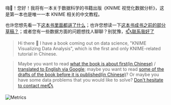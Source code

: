 嗨👋！您好！我将有一本关于数据科学的书籍出版《KNIME 视觉化数据分析》，这是第一本也是唯一一本 KNIME 相关的中文教程。

也许您想先看一下[这本书里面都讲了什么](https://www.havef.fun/book-intro/)；也许您想读一下[这本书成书之前的部分草稿？](https://www.havef.fun/docs/intro)；或者您有一些数据方面的问题想找人聊聊？别犹豫，[📫📞联系我好了](https://www.havef.fun/consulting/flows)

> Hi there 👋 I have a book coming out on data science, "KNIME Visualizing Data Analysis", which is the first and only KNIME-related tutorial in Chinese.

> Maybe you want to read [what the book is about first(in Chinese)](https://www.havef.fun/book-intro/) / [translated to English via Google](https://www-havef-fun.translate.goog/book-intro/?_x_tr_sl=zh-CN&_x_tr_tl=en&_x_tr_hl=en); maybe you want to read [some of the drafts of the book before it is published(in Chinese)](https://www.havef.fun/docs/intro)? Or maybe you have some data problems that you would like to solve? [Don't hesitate to contact me📫📞](http://localhost:3000/consulting/flows-en/)


<picture>
  <img src="https://gist.githubusercontent.com/HaveF/42365ee9c6c492a7b36bc31f7ec0240f/raw/github-metrics.svg" alt="Metrics">
</picture>


<!--
**HaveF/havef** is a ✨ _special_ ✨ repository because its `README.md` (this file) appears on your GitHub profile.

Here are some ideas to get you started:

- 🔭 I’m currently working on ...
- 🌱 I’m currently learning ...
- 👯 I’m looking to collaborate on ...
- 🤔 I’m looking for help with ...
- 💬 Ask me about ...
- 📫 How to reach me: ...
- 😄 Pronouns: ...
- ⚡ Fun fact: ...
-->
